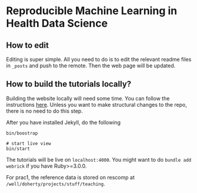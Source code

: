 # Reproducible Machine Learning in Health Data Science

## How to edit
Editing is super simple. All you need to do is to edit the relevant readme files in `_posts` and push to the remote. Then the web page will be updated. 

## How to build the tutorials locally?
Building the website locally will need some time. You can follow the instructions [here](https://jekyllrb.com/docs/installation/). Unless you want to make structural changes to the repo, there is no need to do this step.

After you have installed Jekyll, do the following 
```shell
bin/boostrap

# start live view
bin/start
```
The tutorials will be live on `localhost:4000`. You might want to do `bundle add webrick` if you have Ruby>=3.0.0.


For prac1, the reference data is stored on rescomp at `/well/doherty/projects/stuff/teaching`.
